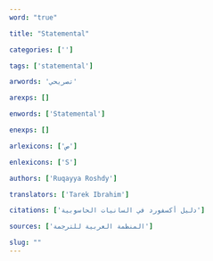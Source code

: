 ```yaml
---
word: "true"

title: "Statemental"

categories: ['']

tags: ['statemental']

arwords: 'تصريحي'

arexps: []

enwords: ['Statemental']

enexps: []

arlexicons: ['ص']

enlexicons: ['S']

authors: ['Ruqayya Roshdy']

translators: ['Tarek Ibrahim']

citations: ['دليل أكسفورد في السانيات الحاسوبية']

sources: ['المنظمة العربية للترجمة']

slug: ""
---
```

